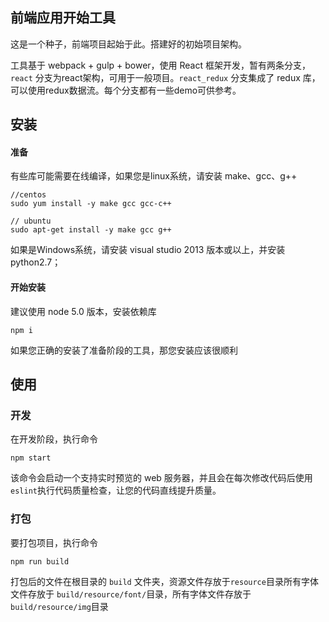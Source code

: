 ## 前端应用开始工具
这是一个种子，前端项目起始于此。搭建好的初始项目架构。

工具基于 webpack + gulp + bower，使用 React 框架开发，暂有两条分支，`react` 分支为react架构，可用于一般项目。`react_redux` 分支集成了 redux 库，可以使用redux数据流。每个分支都有一些demo可供参考。

## 安装

#### 准备

有些库可能需要在线编译，如果您是linux系统，请安装 make、gcc、g++
```shell
//centos
sudo yum install -y make gcc gcc-c++

// ubuntu
sudo apt-get install -y make gcc g++
```

如果是Windows系统，请安装 visual studio 2013 版本或以上，并安装 python2.7；

#### 开始安装

建议使用 node 5.0 版本，安装依赖库
```
npm i
```
如果您正确的安装了准备阶段的工具，那您安装应该很顺利

## 使用

### 开发
在开发阶段，执行命令
```
npm start
```
该命令会启动一个支持实时预览的 web 服务器，并且会在每次修改代码后使用 `eslint`执行代码质量检查，让您的代码直线提升质量。

### 打包
要打包项目，执行命令
```
npm run build
```
打包后的文件在根目录的 `build` 文件夹，资源文件存放于`resource`目录所有字体文件存放于 `build/resource/font/`目录，所有字体文件存放于`build/resource/img`目录
